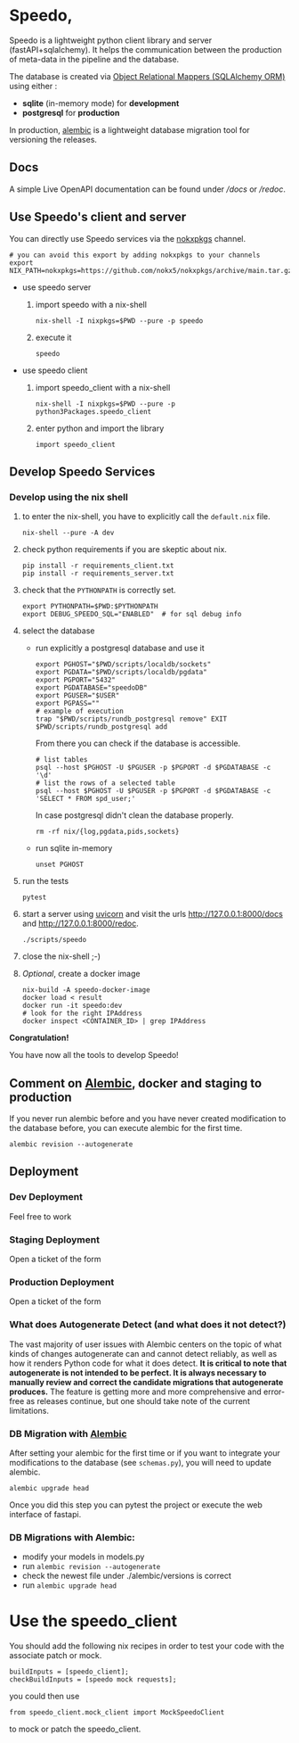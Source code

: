 # Speedo, 

Speedo is a lightweight python client library and server
(fastAPI+sqlalchemy).  It helps the communication between the
production of meta-data in the pipeline and the database.

The database is created via [Object Relational Mappers (SQLAlchemy
ORM)](https://docs.sqlalchemy.org/en/14/orm/) using either :
- **sqlite** (in-memory mode) for **development**
- **postgresql** for **production**

In production, [alembic](https://alembic.sqlalchemy.org/en/latest/) is
a lightweight database migration tool for versioning the releases.

## Docs

A simple Live OpenAPI documentation can be found under _<url>/docs_ or
_<url>/redoc_.

## Use Speedo's client and server
You can directly use Speedo services via the [nokxpkgs](https://github.com/nokx5/nokxpkgs#add-nokxpkgs-to-your-nix-channel) channel.
```
# you can avoid this export by adding nokxpkgs to your channels
export NIX_PATH=nokxpkgs=https://github.com/nokx5/nokxpkgs/archive/main.tar.gz
```

* use speedo server

    1. import speedo with a nix-shell
        ```
        nix-shell -I nixpkgs=$PWD --pure -p speedo
        ```

    2. execute it
        ```
        speedo
        ```

* use speedo client

    1. import speedo_client with a nix-shell
        ```
        nix-shell -I nixpkgs=$PWD --pure -p python3Packages.speedo_client
        ```

    2. enter python and import the library
        ```
        import speedo_client
        ```

## Develop Speedo Services
### Develop using the nix shell
1. to enter the nix-shell, you have to explicitly call the ```default.nix``` file.
    ```
    nix-shell --pure -A dev
    ```

2. check python requirements if you are skeptic about nix.

    ```
    pip install -r requirements_client.txt
    pip install -r requirements_server.txt
    ```

3. check that the ```PYTHONPATH``` is correctly set.
    ```
    export PYTHONPATH=$PWD:$PYTHONPATH
    export DEBUG_SPEEDO_SQL="ENABLED"  # for sql debug info
    ```

4. select the database

    * run explicitly a postgresql database and use it
        ```
        export PGHOST="$PWD/scripts/localdb/sockets"
        export PGDATA="$PWD/scripts/localdb/pgdata"
        export PGPORT="5432"
        export PGDATABASE="speedoDB"
        export PGUSER="$USER"
        export PGPASS=""
        # example of execution
        trap "$PWD/scripts/rundb_postgresql remove" EXIT
        $PWD/scripts/rundb_postgresql add
        ```
        From there you can check if the database is accessible.
        ```
        # list tables
        psql --host $PGHOST -U $PGUSER -p $PGPORT -d $PGDATABASE -c '\d'
        # list the rows of a selected table
        psql --host $PGHOST -U $PGUSER -p $PGPORT -d $PGDATABASE -c 'SELECT * FROM spd_user;'
        ```
        In case postgresql didn't clean the database properly.
        ```
        rm -rf nix/{log,pgdata,pids,sockets}
        ```

    * run sqlite in-memory
        ```
        unset PGHOST
        ```

5. run the tests
    ```
    pytest
    ```

6. start a server using [uvicorn](https://www.uvicorn.org/) and visit the urls http://127.0.0.1:8000/docs and http://127.0.0.1:8000/redoc.
    ```
    ./scripts/speedo
    ```

7. close the nix-shell ;-)

8. *Optional*, create a docker image
    ```
    nix-build -A speedo-docker-image
    docker load < result
    docker run -it speedo:dev
    # look for the right IPAddress
    docker inspect <CONTAINER_ID> | grep IPAddress
    ```

**Congratulation!**

You have now all the tools to develop Speedo!

## Comment on [Alembic](https://alembic.sqlalchemy.org/en/latest), docker and staging to production
If you never run alembic before and you have never created modification to the database before, you can execute alembic for the first time.
```
alembic revision --autogenerate
```

## Deployment

### Dev Deployment
Feel free to work

### Staging Deployment
Open a ticket of the form

### Production Deployment
Open a ticket of the form


### What does Autogenerate Detect (and what does it not detect?)

The vast majority of user issues with Alembic centers on the topic of
what kinds of changes autogenerate can and cannot detect reliably, as
well as how it renders Python code for what it does detect. **It is
critical to note that autogenerate is not intended to be perfect. It
is always necessary to manually review and correct the candidate
migrations that autogenerate produces.** The feature is getting more and
more comprehensive and error-free as releases continue, but one should
take note of the current limitations.


### DB Migration with [Alembic](https://alembic.sqlalchemy.org/en/latest)
After setting your alembic for the first time or if you want to
integrate your modifications to the database (see ```schemas.py```),
you will need to update alembic.
```
alembic upgrade head
```
Once you did this step you can pytest the project or execute the web
interface of fastapi.

### DB Migrations with Alembic:

-   modify your models in models.py
-   run `alembic revision --autogenerate`
-   check the newest file under ./alembic/versions is correct
-   run `alembic upgrade head`

# Use the speedo_client
You should add the following nix recipes in order to test your code with the associate patch or mock.
```
buildInputs = [speedo_client];
checkBuildInputs = [speedo mock requests];
```
you could then use 
```
from speedo_client.mock_client import MockSpeedoClient
```
to mock or patch the speedo_client.
